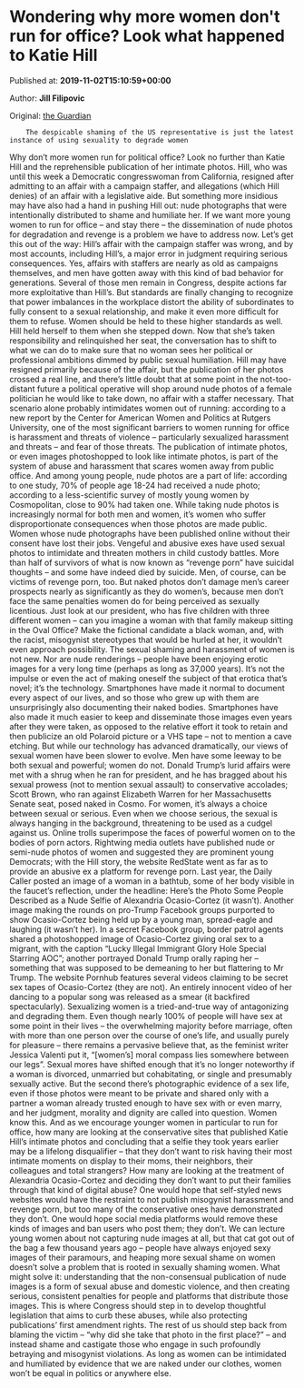 
# Wondering why more women don't run for office? Look what happened to Katie Hill

Published at: **2019-11-02T15:10:59+00:00**

Author: **Jill Filipovic**

Original: [the Guardian](https://www.theguardian.com/commentisfree/2019/nov/02/katie-hill-resignation-women-politics-sexuality)


        The despicable shaming of the US representative is just the latest instance of using sexuality to degrade women
      
Why don’t more women run for political office? Look no further than Katie Hill and the reprehensible publication of her intimate photos.
Hill, who was until this week a Democratic congresswoman from California, resigned after admitting to an affair with a campaign staffer, and allegations (which Hill denies) of an affair with a legislative aide. But something more insidious may have also had a hand in pushing Hill out: nude photographs that were intentionally distributed to shame and humiliate her. If we want more young women to run for office – and stay there – the dissemination of nude photos for degradation and revenge is a problem we have to address now.
Let’s get this out of the way: Hill’s affair with the campaign staffer was wrong, and by most accounts, including Hill’s, a major error in judgment requiring serious consequences. Yes, affairs with staffers are nearly as old as campaigns themselves, and men have gotten away with this kind of bad behavior for generations. Several of those men remain in Congress, despite actions far more exploitative than Hill’s. But standards are finally changing to recognize that power imbalances in the workplace distort the ability of subordinates to fully consent to a sexual relationship, and make it even more difficult for them to refuse. Women should be held to these higher standards as well. Hill held herself to them when she stepped down.
Now that she’s taken responsibility and relinquished her seat, the conversation has to shift to what we can do to make sure that no woman sees her political or professional ambitions dimmed by public sexual humiliation. Hill may have resigned primarily because of the affair, but the publication of her photos crossed a real line, and there’s little doubt that at some point in the not-too-distant future a political operative will shop around nude photos of a female politician he would like to take down, no affair with a staffer necessary. That scenario alone probably intimidates women out of running: according to a new report by the Center for American Women and Politics at Rutgers University, one of the most significant barriers to women running for office is harassment and threats of violence – particularly sexualized harassment and threats – and fear of those threats. The publication of intimate photos, or even images photoshopped to look like intimate photos, is part of the system of abuse and harassment that scares women away from public office.
And among young people, nude photos are a part of life: according to one study, 70% of people age 18-24 had received a nude photo; according to a less-scientific survey of mostly young women by Cosmopolitan, close to 90% had taken one.
While taking nude photos is increasingly normal for both men and women, it’s women who suffer disproportionate consequences when those photos are made public. Women whose nude photographs have been published online without their consent have lost their jobs. Vengeful and abusive exes have used sexual photos to intimidate and threaten mothers in child custody battles. More than half of survivors of what is now known as “revenge porn” have suicidal thoughts – and some have indeed died by suicide.
Men, of course, can be victims of revenge porn, too. But naked photos don’t damage men’s career prospects nearly as significantly as they do women’s, because men don’t face the same penalties women do for being perceived as sexually licentious. Just look at our president, who has five children with three different women – can you imagine a woman with that family makeup sitting in the Oval Office? Make the fictional candidate a black woman, and, with the racist, misogynist stereotypes that would be hurled at her, it wouldn’t even approach possibility.
The sexual shaming and harassment of women is not new. Nor are nude renderings – people have been enjoying erotic images for a very long time (perhaps as long as 37,000 years). It’s not the impulse or even the act of making oneself the subject of that erotica that’s novel; it’s the technology. Smartphones have made it normal to document every aspect of our lives, and so those who grew up with them are unsurprisingly also documenting their naked bodies. Smartphones have also made it much easier to keep and disseminate those images even years after they were taken, as opposed to the relative effort it took to retain and then publicize an old Polaroid picture or a VHS tape – not to mention a cave etching.
But while our technology has advanced dramatically, our views of sexual women have been slower to evolve. Men have some leeway to be both sexual and powerful; women do not. Donald Trump’s lurid affairs were met with a shrug when he ran for president, and he has bragged about his sexual prowess (not to mention sexual assault) to conservative accolades; Scott Brown, who ran against Elizabeth Warren for her Massachusetts Senate seat, posed naked in Cosmo. For women, it’s always a choice between sexual or serious.
Even when we choose serious, the sexual is always hanging in the background, threatening to be used as a cudgel against us. Online trolls superimpose the faces of powerful women on to the bodies of porn actors. Rightwing media outlets have published nude or semi-nude photos of women and suggested they are prominent young Democrats; with the Hill story, the website RedState went as far as to provide an abusive ex a platform for revenge porn. Last year, the Daily Caller posted an image of a woman in a bathtub, some of her body visible in the faucet’s reflection, under the headline: Here’s the Photo Some People Described as a Nude Selfie of Alexandria Ocasio-Cortez (it wasn’t). Another image making the rounds on pro-Trump Facebook groups purported to show Ocasio-Cortez being held up by a young man, spread-eagle and laughing (it wasn’t her). In a secret Facebook group, border patrol agents shared a photoshopped image of Ocasio-Cortez giving oral sex to a migrant, with the caption “Lucky Illegal Immigrant Glory Hole Special Starring AOC”; another portrayed Donald Trump orally raping her – something that was supposed to be demeaning to her but flattering to Mr Trump. The website Pornhub features several videos claiming to be secret sex tapes of Ocasio-Cortez (they are not). An entirely innocent video of her dancing to a popular song was released as a smear (it backfired spectacularly).
Sexualizing women is a tried-and-true way of antagonizing and degrading them. Even though nearly 100% of people will have sex at some point in their lives – the overwhelming majority before marriage, often with more than one person over the course of one’s life, and usually purely for pleasure – there remains a pervasive believe that, as the feminist writer Jessica Valenti put it, “[women’s] moral compass lies somewhere between our legs”. Sexual mores have shifted enough that it’s no longer noteworthy if a woman is divorced, unmarried but cohabitating, or single and presumably sexually active. But the second there’s photographic evidence of a sex life, even if those photos were meant to be private and shared only with a partner a woman already trusted enough to have sex with or even marry, and her judgment, morality and dignity are called into question.
Women know this. And as we encourage younger women in particular to run for office, how many are looking at the conservative sites that published Katie Hill’s intimate photos and concluding that a selfie they took years earlier may be a lifelong disqualifier – that they don’t want to risk having their most intimate moments on display to their moms, their neighbors, their colleagues and total strangers? How many are looking at the treatment of Alexandria Ocasio-Cortez and deciding they don’t want to put their families through that kind of digital abuse?
One would hope that self-styled news websites would have the restraint to not publish misogynist harassment and revenge porn, but too many of the conservative ones have demonstrated they don’t. One would hope social media platforms would remove these kinds of images and ban users who post them; they don’t. We can lecture young women about not capturing nude images at all, but that cat got out of the bag a few thousand years ago – people have always enjoyed sexy images of their paramours, and heaping more sexual shame on women doesn’t solve a problem that is rooted in sexually shaming women.
What might solve it: understanding that the non-consensual publication of nude images is a form of sexual abuse and domestic violence, and then creating serious, consistent penalties for people and platforms that distribute those images. This is where Congress should step in to develop thoughtful legislation that aims to curb these abuses, while also protecting publications’ first amendment rights. The rest of us should step back from blaming the victim – “why did she take that photo in the first place?” – and instead shame and castigate those who engage in such profoundly betraying and misogynist violations. As long as women can be intimidated and humiliated by evidence that we are naked under our clothes, women won’t be equal in politics or anywhere else.
